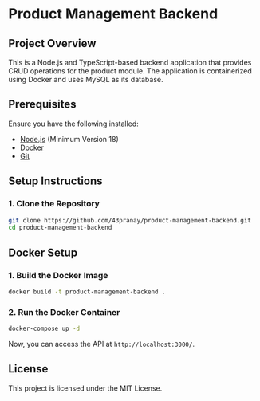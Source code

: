 # Product Management Backend

## Project Overview
This is a Node.js and TypeScript-based backend application that provides CRUD operations for the product module. The application is containerized using Docker and uses MySQL as its database.

## Prerequisites
Ensure you have the following installed:
- [Node.js](https://nodejs.org/) (Minimum Version 18)
- [Docker](https://www.docker.com/get-started)
- [Git](https://git-scm.com/downloads)

## Setup Instructions

### 1. Clone the Repository
```sh
git clone https://github.com/43pranay/product-management-backend.git
cd product-management-backend
```

## Docker Setup

### 1. Build the Docker Image
```sh
docker build -t product-management-backend .
```

### 2. Run the Docker Container
```sh
docker-compose up -d
```
Now, you can access the API at `http://localhost:3000/`.

## License
This project is licensed under the MIT License.

